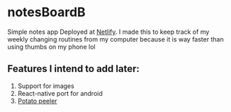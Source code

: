 # notesBoardB
Simple notes app
Deployed at [Netlify](https://notesboardkinda.netlify.app/).
I made this to keep track of my weekly changing routines from my computer because it is way faster than using thumbs on my phone lol

## Features I intend to add later:
1. Support for images
2. React-native port for android
3. [Potato peeler](https://www.daraz.pk/products/twister-cutting-spiral-slicer-potato-onion-cutter-peeler-vegetable-i116652277.html)
